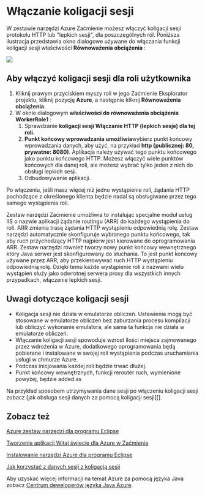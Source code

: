 <properties
    pageTitle="Włączanie koligacji sesji za pomocą narzędzi Azure dla programu Eclipse"
    description="Dowiedz się, jak włączyć przy użyciu narzędzi Azure dla Zaćmienie koligacji sesji."
    services=""
    documentationCenter="java"
    authors="rmcmurray"
    manager="wpickett"
    editor=""/>

<tags
    ms.service="multiple"
    ms.workload="na"
    ms.tgt_pltfrm="multiple"
    ms.devlang="Java"
    ms.topic="article"
    ms.date="08/11/2016" 
    ms.author="robmcm"/>

<!-- Legacy MSDN URL = https://msdn.microsoft.com/library/azure/hh690950.aspx -->

# <a name="enable-session-affinity"></a>Włączanie koligacji sesji #

W zestawie narzędzi Azure Zaćmienie możesz włączyć koligacji sesji protokołu HTTP lub "lepkich sesji", dla poszczególnych ról. Poniższa ilustracja przedstawia okno dialogowe używane do włączania funkcji koligacji sesji właściwości **Równoważenia obciążenia** :

![][ic719492]

## <a name="to-enable-session-affinity-for-your-role"></a>Aby włączyć koligacji sesji dla roli użytkownika ##

1. Kliknij prawym przyciskiem myszy roli w jego Zaćmienie Eksplorator projektu, kliknij pozycję **Azure**, a następnie kliknij **Równoważenia obciążenia**.
1. W oknie dialogowym **właściwości do równoważenia obciążenia WorkerRole1** :
    1. Sprawdzanie **koligacji sesji Włączanie HTTP (lepkich sesje) dla tej roli.**
    1. **Punkt końcowy wprowadzania umożliwia**wybierz punkt końcowy wprowadzania danych, aby użyć, na przykład **http (publicznej: 80, prywatne: 8080)**. Aplikacja należy używać tego punktu końcowego jako punktu końcowego HTTP. Możesz włączyć wiele punktów końcowych dla danej roli, ale możesz wybrać tylko jeden z nich do obsługi lepkich sesji.
    1. Odbudowywanie aplikacji.

Po włączeniu, jeśli masz więcej niż jedno wystąpienie roli, żądania HTTP pochodzące z określonego klienta będzie nadal są obsługiwane przez tego samego wystąpienia roli.

Zestaw narzędzi Zaćmienie umożliwia to instalując specjalne moduł usług IIS o nazwie aplikacji żądanie routingu (ARR) do każdego wystąpienia do roli. ARR zmienia trasę żądania HTTP wystąpieniu odpowiednią rolę. Zestaw narzędzi automatycznie skonfiguruje wybranego punktu końcowego, tak aby ruch przychodzący HTTP najpierw jest kierowane do oprogramowania ARR. Zestaw narzędzi również tworzy nowy punkt końcowy wewnętrznego który Java serwer jest skonfigurowany do słuchania. To jest punkt końcowy używane przez ARR, aby przekierowywać ruch HTTP wystąpieniu odpowiednią rolę. Dzięki temu każde wystąpienie roli z nazwami wielu wystąpień służy jako odwrotnej serwera proxy dla wszystkich innych przypadkach, włączenie lepkich sesji.

## <a name="notes-about-session-affinity"></a>Uwagi dotyczące koligacji sesji ##

* Koligacja sesji nie działa w emulatorze obliczeń. Ustawienia mogą być stosowane w emulatorze obliczeń bez zaburzania procesu kompilacji lub obliczyć wykonanie emulatora, ale sama ta funkcja nie działa w emulatorze obliczeń.
* Włączanie koligacji sesji spowoduje wzrost ilości miejsca zajmowanego przez wdrożenia w Azure, dodatkowego oprogramowania będą pobierane i instalowane w swojej roli wystąpienia podczas uruchamiania usługi w chmurze Azure.
* Podczas inicjowania każdej roli będzie trwać dłużej.
* Punkt końcowy wewnętrznych, funkcji rerouter ruch, wymienione powyżej, będzie added.ss

Na przykład sposobem utrzymywania dane sesji po włączeniu koligacji sesji zobacz [jak obsługa sesji danych za pomocą koligacji sesji][].

## <a name="see-also"></a>Zobacz też ##

[Azure zestaw narzędzi dla programu Eclipse][]

[Tworzenie aplikacji Witaj świecie dla Azure w Zaćmienie][]

[Instalowanie narzędzi Azure dla programu Eclipse][] 

[Jak korzystać z danych sesji z koligacją sesji][]

Aby uzyskać więcej informacji na temat Azure za pomocą języka Java zobacz [Centrum deweloperów języka Java Azure][].

<!-- URL List -->

[Centrum deweloperów języka Java Azure]: http://go.microsoft.com/fwlink/?LinkID=699547
[Azure zestaw narzędzi dla programu Eclipse]: http://go.microsoft.com/fwlink/?LinkID=699529
[Tworzenie aplikacji Witaj świecie dla Azure w Zaćmienie]: http://go.microsoft.com/fwlink/?LinkID=699533
[Jak korzystać z danych sesji z koligacją sesji]: http://go.microsoft.com/fwlink/?LinkID=699539
[Instalowanie narzędzi Azure dla programu Eclipse]: http://go.microsoft.com/fwlink/?LinkId=699546

<!-- IMG List -->

[ic719492]: ./media/azure-toolkit-for-eclipse-enable-session-affinity/ic719492.png

